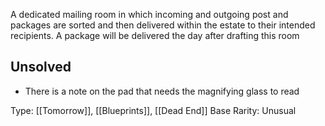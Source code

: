 A dedicated mailing room in which incoming and outgoing post and packages are sorted and then delivered within the estate to their intended recipients.
A package will be delivered the day after drafting this room

## Unsolved
- There is a note on the pad that needs the magnifying glass to read

Type: [[Tomorrow]], [[Blueprints]], [[Dead End]]
Base Rarity: Unusual